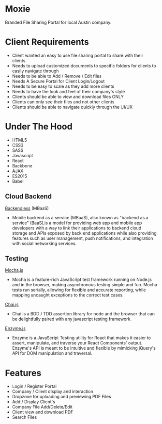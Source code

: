# Moxie
Branded File Sharing Portal for local Austin company.


# Client Requirements
  - Client wanted an easy to use file sharing portal to share with their clients.
  - Needs to upload customized documents to specific folders for clients to easily navigate through
  - Needs to be able to Add / Remove / Edit files
  - Needs A Secure Portal for Client Login/Logout
  - Needs to be easy to scale as they add more clients
  - Needs to have the look and feel of their company's style
  - Clients should be able to view and download files ONLY
  - Clients can only see their files and not other clients
  - Clients should be able to navigate quickly through the UI/UX


# Under The Hood
  - HTML5
  - CSS3
  - SASS
  - Javascript
  - React
  - Backbone
  - AJAX
  - ES2015
  - Babel


## Cloud Backend
[Backendless](https://backendless.com/) (MBaaS)
- Mobile backend as a service (MBaaS), also known as "backend as a service" (BaaS),is a model for providing web app and mobile app developers with a way to link their applications to backend cloud storage and APIs exposed by back end applications while also providing features such as user management, push notifications, and integration with social networking services.

## Testing
[Mocha.js](https://mochajs.org/)
  - Mocha is a feature-rich JavaScript test framework running on Node.js and in the browser, making asynchronous testing simple and fun. Mocha tests run serially, allowing for flexible and accurate reporting, while mapping uncaught exceptions to the correct test cases.

[Chai.js](http://chaijs.com/)
  - Chai is a BDD / TDD assertion library for node and the browser that can be delightfully paired with any javascript testing framework.

[Enzyme.js](http://airbnb.io/enzyme/docs/api/index.html)
  - Enzyme is a JavaScript Testing utility for React that makes it easier to assert, manipulate, and traverse your React Components' output. Enzyme's API is meant to be intuitive and flexible by mimicking jQuery's API for DOM manipulation and traversal.

# Features
  - Login / Register Portal
  - Company / Client display and interaction
  - Dropzone for uploading and previewing PDF Files
  - Add / Display Client's
  - Company File Add/Delete/Edit
  - Client view and download PDF
  - Search Files
